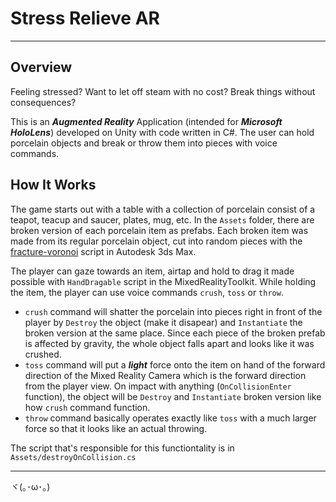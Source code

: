 # Stress Relieve AR

---------------------

## Overview

Feeling stressed? Want to let off steam with no cost? Break things without consequences? 

This is an ***Augmented Reality*** Application (intended for ***Microsoft HoloLens***) developed on Unity with code written in C#. The user can hold porcelain objects and break or throw them into pieces with voice commands. 


## How It Works

The game starts out with a table with a collection of porcelain consist of a teapot, teacup and saucer, plates, mug, etc. In the `Assets` folder, there are broken version of each porcelain item as prefabs. Each broken item was made from its regular porcelain object, cut into random pieces with the [fracture-voronoi](http://www.scriptspot.com/3ds-max/scripts/fracture-voronoi) script in Autodesk 3ds Max. 

The player can gaze towards an item, airtap and hold to drag it made possible with `HandDragable` script in the MixedRealityToolkit. While holding the item, the player can use voice commands `crush`, `toss` or `throw`. 
* `crush` command will shatter the porcelain into pieces right in front of the player by `Destroy` the object (make it disapear) and `Instantiate` the broken version at the same place. Since each piece of the broken prefab is affected by gravity, the whole object falls apart and looks like it was crushed.  
* `toss` command will put a ***light*** force onto the item on hand of the forward direction of the Mixed Reality Camera which is the forward direction from the player view. On impact with anything (`OnCollisionEnter`  function), the object will be `Destroy` and `Instantiate` broken version like how `crush` command function. 
* `throw` command basically operates exactly like `toss` with a much larger force so that it looks like an actual throwing.

The script that's responsible for this functiontality is in `Assets/destroyOnCollision.cs`


---------------------
ヾ(｡･ω･｡)

